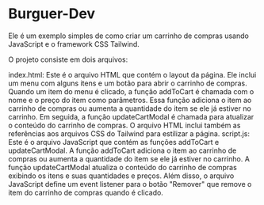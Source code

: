# Burguer-Dev

Ele é um exemplo simples de como criar um carrinho de compras usando JavaScript e o framework CSS Tailwind.

O projeto consiste em dois arquivos:

index.html: Este é o arquivo HTML que contém o layout da página. Ele inclui um menu com alguns itens e um botão para abrir o carrinho de compras. Quando um item do menu é clicado, a função addToCart é chamada com o nome e o preço do item como parâmetros. Essa função adiciona o item ao carrinho de compras ou aumenta a quantidade do item se ele já estiver no carrinho. Em seguida, a função updateCartModal é chamada para atualizar o conteúdo do carrinho de compras. O arquivo HTML inclui também as referências aos arquivos CSS do Tailwind para estilizar a página.
script.js: Este é o arquivo JavaScript que contém as funções addToCart e updateCartModal. A função addToCart adiciona o item ao carrinho de compras ou aumenta a quantidade do item se ele já estiver no carrinho. A função updateCartModal atualiza o conteúdo do carrinho de compras exibindo os itens e suas quantidades e preços. Além disso, o arquivo JavaScript define um event listener para o botão "Remover" que remove o item do carrinho de compras quando é clicado.
